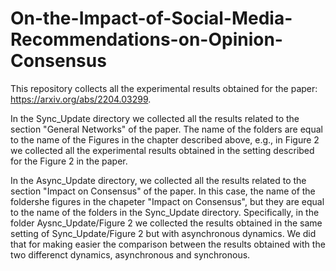 # On-the-Impact-of-Social-Media-Recommendations-on-Opinion-Consensus

This repository collects all the experimental results obtained for the paper: https://arxiv.org/abs/2204.03299. 

In the Sync_Update directory we collected all the results related to the section "General Networks" of the paper. The name of the folders are equal to the name of the Figures in the chapter described above, e.g., in Figure 2 we collected all the experimental results obtained in the setting described for the Figure 2 in the paper.

In the Async_Update directory, we collected all the results related to the section "Impact on Consensus" of the paper. In this case, the name of the foldershe figures in the chapeter "Impact on Consensus", but they are  equal to the name of the folders in the Sync_Update directory. Specifically, in the folder Aysnc_Update/Figure 2 we collected the results obtained in the same setting of Sync_Update/Figure 2 but with asynchronous dynamics. We did that for making easier the comparison between the results obtained with the two differenct dynamics, asynchronous and synchronous. 
